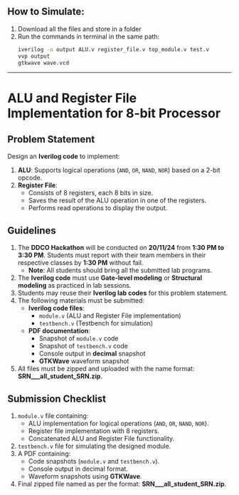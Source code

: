 ## How to Simulate:

1. Download all the files and store in a folder
2. Run the commands in terminal in the same path: 
   ```sh
   iverilog -o output ALU.v register_file.v top_module.v test.v
   vvp output
   gtkwave wave.vcd
   ```
---

# ALU and Register File Implementation for 8-bit Processor

## Problem Statement
Design an **Iverilog code** to implement:
1. **ALU**: Supports logical operations (`AND`, `OR`, `NAND`, `NOR`) based on a 2-bit opcode.
2. **Register File**:
   - Consists of 8 registers, each 8 bits in size.
   - Saves the result of the ALU operation in one of the registers.
   - Performs read operations to display the output.

## Guidelines
1. The **DDCO Hackathon** will be conducted on **20/11/24** from **1:30 PM to 3:30 PM**. Students must report with their team members in their respective classes by **1:30 PM** without fail.
   - **Note**: All students should bring all the submitted lab programs.
2. The **Iverilog code** must use **Gate-level modeling** or **Structural modeling** as practiced in lab sessions.
3. Students may reuse their **Iverilog lab codes** for this problem statement.
4. The following materials must be submitted:
   - **Iverilog code files**:
     - `module.v` (ALU and Register File implementation)
     - `testbench.v` (Testbench for simulation)
   - **PDF documentation**:
     - Snapshot of `module.v` code
     - Snapshot of `testbench.v` code
     - Console output in **decimal** snapshot
     - **GTKWave** waveform snapshot
5. All files must be zipped and uploaded with the name format: **SRN___all_student_SRN.zip**.

## Submission Checklist
1. `module.v` file containing:
   - ALU implementation for logical operations (`AND`, `OR`, `NAND`, `NOR`).
   - Register file implementation with 8 registers.
   - Concatenated ALU and Register File functionality.
2. `testbench.v` file for simulating the designed module.
3. A PDF containing:
   - Code snapshots (`module.v` and `testbench.v`).
   - Console output in decimal format.
   - Waveform snapshots using **GTKWave**.
4. Final zipped file named as per the format: **SRN___all_student_SRN.zip**.

